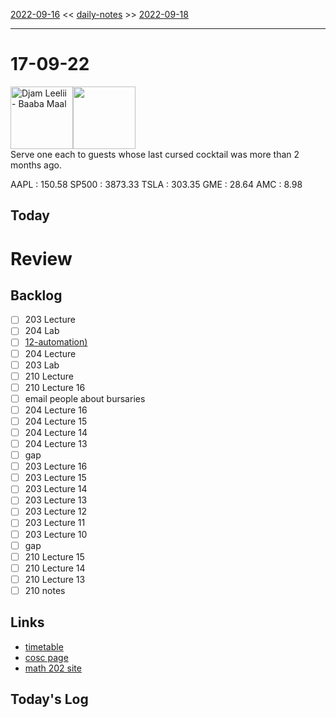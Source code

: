 [2022-09-16](daily_notes/2022-09-16) << [daily-notes](notes/daily-notes.md) >> [2022-09-18](daily_notes/2022-09-18)

---
# 17-09-22
<a href='spotify:album:3fI60xJqLkfhnbAf907JsS'><img src='https://i.scdn.co/image/ab67616d0000b273f15291cf77119fef1f7d09cb' alt='Djam Leelii - Baaba Maal' height=100></a><img src='https://imgs.xkcd.com/comics/cursed_mrna_cocktail.png' height=100>
<br>Serve one each to guests whose last cursed cocktail was more than 2 months ago.

AAPL : 150.58 
SP500 : 3873.33 
TSLA : 303.35
GME : 28.64
AMC : 8.98

## Today



# Review


## Backlog
- [ ] 203 Lecture
- [ ] 204 Lab
- [ ] [12-automation)](notes/12-automation.md)
- [ ] 204 Lecture
- [ ] 203 Lab
- [ ] 210 Lecture
- [ ] 210 Lecture 16
- [ ] email people about bursaries
- [ ] 204 Lecture 16
- [ ] 204 Lecture 15
- [ ] 204 Lecture 14
- [ ] 204 Lecture 13
- [ ] gap
- [ ] 203 Lecture 16
- [ ] 203 Lecture 15
- [ ] 203 Lecture 14
- [ ] 203 Lecture 13
- [ ] 203 Lecture 12
- [ ] 203 Lecture 11
- [ ] 203 Lecture 10
- [ ] gap
- [ ] 210 Lecture 15
- [ ] 210 Lecture 14
- [ ] 210 Lecture 13
- [ ] 210 notes

## Links
- [timetable](https://i.imgur.com/9ghbvAG.png)
- [cosc page](https://cosc203.cspages.otago.ac.nz)
- [math 202 site](https://www.maths.otago.ac.nz/?resOLAF)

## Today's Log